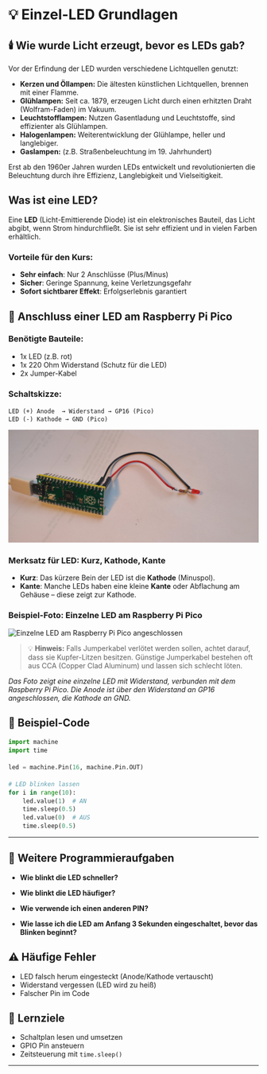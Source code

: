 # 💡 Einzel-LED Grundlagen


## 🕯️ Wie wurde Licht erzeugt, bevor es LEDs gab?

Vor der Erfindung der LED wurden verschiedene Lichtquellen genutzt:

- **Kerzen und Öllampen:** Die ältesten künstlichen Lichtquellen, brennen mit einer Flamme.
- **Glühlampen:** Seit ca. 1879, erzeugen Licht durch einen erhitzten Draht (Wolfram-Faden) im Vakuum.
- **Leuchtstofflampen:** Nutzen Gasentladung und Leuchtstoffe, sind effizienter als Glühlampen.
- **Halogenlampen:** Weiterentwicklung der Glühlampe, heller und langlebiger.
- **Gaslampen:** (z.B. Straßenbeleuchtung im 19. Jahrhundert)

Erst ab den 1960er Jahren wurden LEDs entwickelt und revolutionierten die Beleuchtung durch ihre Effizienz, Langlebigkeit und Vielseitigkeit.


## Was ist eine LED?
Eine **LED** (Licht-Emittierende Diode) ist ein elektronisches Bauteil, das Licht abgibt, wenn Strom hindurchfließt. Sie ist sehr effizient und in vielen Farben erhältlich.

### Vorteile für den Kurs:
- **Sehr einfach**: Nur 2 Anschlüsse (Plus/Minus)
- **Sicher**: Geringe Spannung, keine Verletzungsgefahr
- **Sofort sichtbarer Effekt**: Erfolgserlebnis garantiert

## 🔌 Anschluss einer LED am Raspberry Pi Pico

### Benötigte Bauteile:
- 1x LED (z.B. rot)
- 1x 220 Ohm Widerstand (Schutz für die LED)
- 2x Jumper-Kabel

### Schaltskizze:
```
LED (+) Anode  → Widerstand → GP16 (Pico)
LED (-) Kathode → GND (Pico)
```
![Einzel-LED Schaltung](../assets/single_led.jpg)
### Merksatz für LED: Kurz, Kathode, Kante

- **Kurz**: Das kürzere Bein der LED ist die **Kathode** (Minuspol).
- **Kante**: Manche LEDs haben eine kleine **Kante** oder Abflachung am Gehäuse – diese zeigt zur Kathode.
### Beispiel-Foto: Einzelne LED am Raspberry Pi Pico

![Einzelne LED am Raspberry Pi Pico angeschlossen](../assets/single_led_pico.jpg)

> 💡 **Hinweis:** Falls Jumperkabel verlötet werden sollen, achtet darauf, dass sie Kupfer-Litzen besitzen. Günstige Jumperkabel bestehen oft aus CCA (Copper Clad Aluminum) und lassen sich schlecht löten.



*Das Foto zeigt eine einzelne LED mit Widerstand, verbunden mit dem Raspberry Pi Pico. Die Anode ist über den Widerstand an GP16 angeschlossen, die Kathode an GND.*

## 📝 Beispiel-Code
```python
import machine
import time

led = machine.Pin(16, machine.Pin.OUT)

# LED blinken lassen
for i in range(10):
    led.value(1)  # AN
    time.sleep(0.5)
    led.value(0)  # AUS
    time.sleep(0.5)
```
---

## 🧩 Weitere Programmieraufgaben

- **Wie blinkt die LED schneller?**


- **Wie blinkt die LED häufiger?**
 

- **Wie verwende ich einen anderen PIN?**
 

- **Wie lasse ich die LED am Anfang 3 Sekunden eingeschaltet, bevor das Blinken beginnt?**

## ⚠️ Häufige Fehler
- LED falsch herum eingesteckt (Anode/Kathode vertauscht)
- Widerstand vergessen (LED wird zu heiß)
- Falscher Pin im Code

## 🎯 Lernziele
- Schaltplan lesen und umsetzen
- GPIO Pin ansteuern
- Zeitsteuerung mit `time.sleep()`

---
